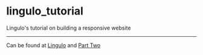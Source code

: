 # lingulo_tutorial
Lingulo's tutorial on building a responsive website

---

Can be found at [Lingulo](http://www.lingulo.com/tutorials/css/how-to-build-a-html5-website-from-scratch) and [Part Two](http://www.lingulo.com/tutorials/css/how-to-build-a-html5-website-from-scratch-part-2)